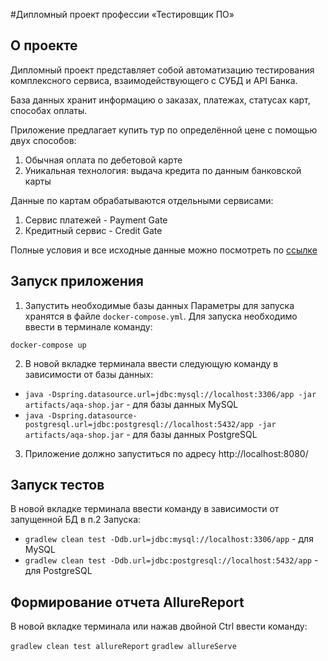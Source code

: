 #Дипломный проект профессии «Тестировщик ПО»

## О проекте
Дипломный проект представляет собой автоматизацию тестирования комплексного сервиса, взаимодействующего с СУБД и API Банка.

База данных хранит информацию о заказах, платежах, статусах карт, способах оплаты.

Приложение предлагает купить тур по определённой цене с помощью двух способов:

1. Обычная оплата по дебетовой карте
2. Уникальная технология: выдача кредита по данным банковской карты 
   
Данные по картам обрабатываются отдельными сервисами:
1. Сервис платежей - Payment Gate
2. Кредитный сервис - Credit Gate

Полные условия и все исходные данные можно посмотреть по [ссылке](https://github.com/netology-code/qa-diploma) 

## Запуск приложения
1. Запустить необходимые базы данных Параметры для запуска хранятся в файле `docker-compose.yml`. Для запуска необходимо ввести в терминале команду:

`docker-compose up`

2. В новой вкладке терминала ввести следующую команду в зависимости от базы данных:

* `java -Dspring.datasource.url=jdbc:mysql://localhost:3306/app -jar artifacts/aqa-shop.jar` - для базы данных MySQL
* `java -Dspring.datasource-postgresql.url=jdbc:postgresql://localhost:5432/app -jar artifacts/aqa-shop.jar` - для базы данных PostgreSQL

3. Приложение должно запуститься по адресу http://localhost:8080/

## Запуск тестов
В новой вкладке терминала ввести команду в зависимости от запущенной БД в п.2 Запуска:
* `gradlew clean test -Ddb.url=jdbc:mysql://localhost:3306/app` - для MySQL
* `gradlew clean test -Ddb.url=jdbc:postgresql://localhost:5432/app` - для PostgreSQL

## Формирование отчета AllureReport
В новой вкладке терминала или нажав двойной Ctrl ввести команду:

`gradlew clean test allureReport`
`gradlew allureServe` 

